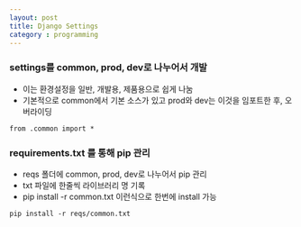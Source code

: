 ```yaml
---
layout: post
title: Django Settings
category : programming
---
```


### settings를 common, prod, dev로 나누어서 개발
- 이는 환경설정을 일반, 개발용, 제품용으로 쉽게 나눔
- 기본적으로 common에서 기본 소스가 있고 prod와 dev는 이것을 임포트한 후, 오버라이딩

```
from .common import *
```

### requirements.txt 를 통해 pip 관리
- reqs 폴더에 common, prod, dev로 나누어서 pip 관리
- txt 파일에 한줄씩 라이브러리 명 기록
- pip install -r common.txt 이런식으로 한번에 install 가능

```
pip install -r reqs/common.txt
```